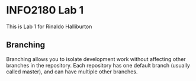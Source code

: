 # INFO2180 Lab 1

This is Lab 1 for Rinaldo Halliburton

## Branching

Branching allows you to isolate development work without affecting other branches in the repository. Each repository has one default branch (usually called master), and can have multiple other branches.
